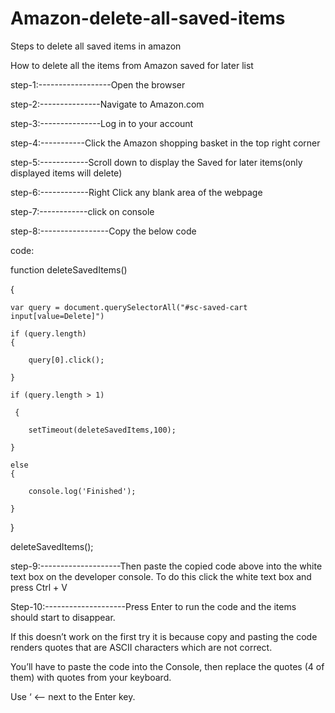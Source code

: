 # Amazon-delete-all-saved-items

Steps to delete all saved items in amazon

How to delete all the items from Amazon saved for later list

step-1:------------------Open the browser

step-2:---------------Navigate to Amazon.com

step-3:---------------Log in to your account

step-4:-----------Click the Amazon shopping basket in the top right corner

step-5:------------Scroll down to display the Saved for later items(only displayed items will delete)

step-6:------------Right Click any blank area of the webpage

step-7:------------click on console 

step-8:-----------------Copy the below code 

code: 

function deleteSavedItems() 

{

	var query = document.querySelectorAll("#sc-saved-cart input[value=Delete]")
	
	if (query.length) 
	{
	
		query[0].click();
		
	}
	
	if (query.length > 1) 
	
 	 {
	
		setTimeout(deleteSavedItems,100);
		
	}
	
	else 
	{
	
		console.log('Finished');
		
	}
	
}

deleteSavedItems();


step-9:--------------------Then paste the copied code above into the white text box on the developer console. To do this click the white text box and press Ctrl + V

Step-10:--------------------Press Enter to run the code and the items should start to disappear.

If this doesn’t work on the first try it is because copy and pasting the code renders quotes that are ASCII characters which are not correct. 

You’ll have to paste the code into the Console, then replace the quotes (4 of them) with quotes from your keyboard.

Use ‘ <– next to the Enter key.
